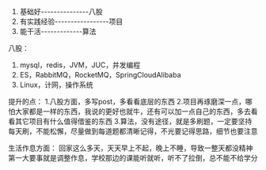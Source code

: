 1. 基础好---------------八股
2. 有实践经验-----------------项目
3. 能干活-------------算法

八股：
1. mysql，redis，JVM，JUC，并发编程
2. ES，RabbitMQ，RocketMQ，SpringCloudAlibaba
3. Linux，计网，操作系统


提升的点：
1.八股方面，多写post，多看看底层的东西
2.项目再琢磨深一点，哪怕大家都是一样的东西，我说的更好也就牛，还有可以加一点自己的东西，多去看看其它项目有什么值得借鉴的东西
3.算法，没有途径，就是多刷题，一定要坚持每天刷，不能松懈，尽量做到每道题都清晰记得，不光要记得思路，细节也要注意


生活作息方面：
回家这么多天，天天早上不起，晚上不睡，导致一整天都没精神
第一大要事就是调整作息，学校那边的课能听就听，听不了拉倒，总不能不给学分